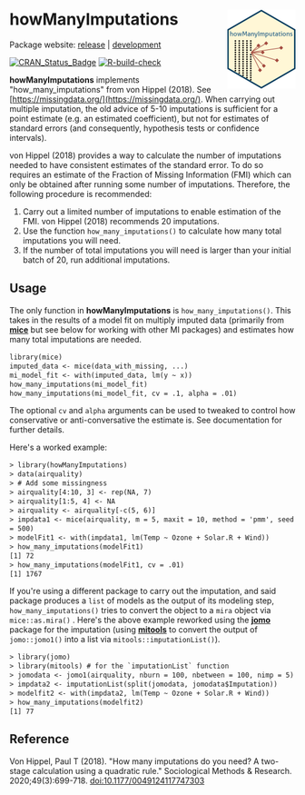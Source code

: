 # **howManyImputations** <a href="http://errickson.net/howManyImputations/"><img src="man/figures/logo.png" align="right" height="139" /></a>

Package website: [release](https://errickson.net/howManyImputations/) | [development](https://errickson.net/howManyImputations/dev/)

<!-- badges: start -->
[![CRAN_Status_Badge](https://www.r-pkg.org/badges/version/howManyImputations)](https://cran.r-project.org/package=howManyImputations)
[![R-build-check](https://github.com/josherrickson/howManyImputations/workflows/R-build-check/badge.svg)](https://github.com/josherrickson/howManyImputations/actions/)
<!-- badges: end -->

**howManyImputations** implements "how_many_imputations" from von Hippel (2018).
See [https://missingdata.org/](https://missingdata.org/). When carrying out
multiple imputation, the old advice of 5-10 imputations is sufficient for a
point estimate (e.g. an estimated coefficient), but not for estimates of
standard errors (and consequently, hypothesis tests or confidence intervals).

von Hippel (2018) provides a way to calculate the number of imputations needed
to have consistent estimates of the standard error. To do so requires an
estimate of the Fraction of Missing Information (FMI) which can only be obtained
after running some number of imputations. Therefore, the following procedure is
recommended:

1. Carry out a limited number of imputations to enable estimation of the FMI.
  von Hippel (2018) recommends 20 imputations.
2. Use the function `how_many_imputations()` to calculate how many total
  imputations you will need.
3. If the number of total imputations you will need is larger than your initial
  batch of 20, run additional imputations.


## Usage

The only function in **howManyImputations** is `how_many_imputations()`. This
takes in the results of a model fit on multiply imputed data (primarily from
[**mice**](https://cran.r-project.org/package=mice) but see below for working
with other MI packages) and estimates how many total imputations are needed.

```
library(mice)
imputed_data <- mice(data_with_missing, ...)
mi_model_fit <- with(imputed_data, lm(y ~ x))
how_many_imputations(mi_model_fit)
how_many_imputations(mi_model_fit, cv = .1, alpha = .01)
```

The optional `cv` and `alpha` arguments can be used to tweaked to control how
conservative or anti-conversative the estimate is. See documentation for further
details.

Here's a worked example:

```
> library(howManyImputations)
> data(airquality)
> # Add some missingness
> airquality[4:10, 3] <- rep(NA, 7)
> airquality[1:5, 4] <- NA
> airquality <- airquality[-c(5, 6)]
> impdata1 <- mice(airquality, m = 5, maxit = 10, method = 'pmm', seed = 500)
> modelFit1 <- with(impdata1, lm(Temp ~ Ozone + Solar.R + Wind))
> how_many_imputations(modelFit1)
[1] 72
> how_many_imputations(modelFit1, cv = .01)
[1] 1767
```

If you're using a different package to carry out the imputation, and said
package produces a `list` of models as the output of its modeling step,
`how_many_imputations()` tries to convert the object to a `mira` object via
`mice::as.mira()` . Here's the above example reworked using the
[**jomo**](https://cran.r-project.org/package=jomo) package for the imputation
(using [**mitools**](https://cran.r-project.org/package=mitools) to convert the
output of `jomo::jomo1()` into a list via `mitools::imputationList()`).


```
> library(jomo)
> library(mitools) # for the `imputationList` function
> jomodata <- jomo1(airquality, nburn = 100, nbetween = 100, nimp = 5)
> impdata2 <- imputationList(split(jomodata, jomodata$Imputation))
> modelfit2 <- with(impdata2, lm(Temp ~ Ozone + Solar.R + Wind))
> how_many_imputations(modelfit2)
[1] 77
```

## Reference

Von Hippel, Paul T (2018). "How many imputations do you need? A two-stage
calculation using a quadratic rule." Sociological Methods & Research.
2020;49(3):699-718.
[doi:10.1177/0049124117747303](https://doi.org/10.1177/0049124117747303)
